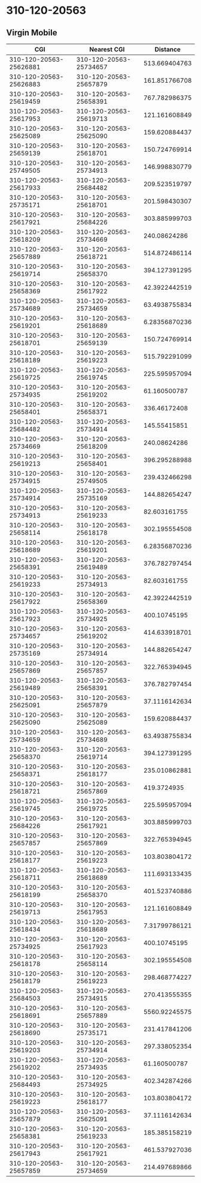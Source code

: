 # 310-120-20563
## Virgin Mobile


| CGI | Nearest CGI | Distance |
|-----|-------------|----------|
| 310-120-20563-25626881 | 310-120-20563-25734657 | 513.669404763 |
| 310-120-20563-25626883 | 310-120-20563-25657879 | 161.851766708 |
| 310-120-20563-25619459 | 310-120-20563-25658391 | 767.782986375 |
| 310-120-20563-25617953 | 310-120-20563-25619713 | 121.161608849 |
| 310-120-20563-25625089 | 310-120-20563-25625090 | 159.620884437 |
| 310-120-20563-25659139 | 310-120-20563-25618701 | 150.724769914 |
| 310-120-20563-25749505 | 310-120-20563-25734913 | 146.998830779 |
| 310-120-20563-25617933 | 310-120-20563-25684482 | 209.523519797 |
| 310-120-20563-25735171 | 310-120-20563-25618701 | 201.598430307 |
| 310-120-20563-25617921 | 310-120-20563-25684226 | 303.885999703 |
| 310-120-20563-25618209 | 310-120-20563-25734669 | 240.08624286 |
| 310-120-20563-25657889 | 310-120-20563-25618721 | 514.872486114 |
| 310-120-20563-25619714 | 310-120-20563-25658370 | 394.127391295 |
| 310-120-20563-25658369 | 310-120-20563-25617922 | 42.3922442519 |
| 310-120-20563-25734689 | 310-120-20563-25734659 | 63.4938755834 |
| 310-120-20563-25619201 | 310-120-20563-25618689 | 6.28356870236 |
| 310-120-20563-25618701 | 310-120-20563-25659139 | 150.724769914 |
| 310-120-20563-25618189 | 310-120-20563-25619223 | 515.792291099 |
| 310-120-20563-25619725 | 310-120-20563-25619745 | 225.595957094 |
| 310-120-20563-25734935 | 310-120-20563-25619202 | 61.160500787 |
| 310-120-20563-25658401 | 310-120-20563-25658371 | 336.46172408 |
| 310-120-20563-25684482 | 310-120-20563-25734914 | 145.55415851 |
| 310-120-20563-25734669 | 310-120-20563-25618209 | 240.08624286 |
| 310-120-20563-25619213 | 310-120-20563-25658401 | 396.295288988 |
| 310-120-20563-25734915 | 310-120-20563-25749505 | 239.432466298 |
| 310-120-20563-25734914 | 310-120-20563-25735169 | 144.882654247 |
| 310-120-20563-25734913 | 310-120-20563-25619233 | 82.603161755 |
| 310-120-20563-25658114 | 310-120-20563-25618178 | 302.195554508 |
| 310-120-20563-25618689 | 310-120-20563-25619201 | 6.28356870236 |
| 310-120-20563-25658391 | 310-120-20563-25619489 | 376.782797454 |
| 310-120-20563-25619233 | 310-120-20563-25734913 | 82.603161755 |
| 310-120-20563-25617922 | 310-120-20563-25658369 | 42.3922442519 |
| 310-120-20563-25617923 | 310-120-20563-25734925 | 400.10745195 |
| 310-120-20563-25734657 | 310-120-20563-25619202 | 414.633918701 |
| 310-120-20563-25735169 | 310-120-20563-25734914 | 144.882654247 |
| 310-120-20563-25657869 | 310-120-20563-25657857 | 322.765394945 |
| 310-120-20563-25619489 | 310-120-20563-25658391 | 376.782797454 |
| 310-120-20563-25625091 | 310-120-20563-25657879 | 37.1116142634 |
| 310-120-20563-25625090 | 310-120-20563-25625089 | 159.620884437 |
| 310-120-20563-25734659 | 310-120-20563-25734689 | 63.4938755834 |
| 310-120-20563-25658370 | 310-120-20563-25619714 | 394.127391295 |
| 310-120-20563-25658371 | 310-120-20563-25618177 | 235.010862881 |
| 310-120-20563-25618721 | 310-120-20563-25657869 | 419.3724935 |
| 310-120-20563-25619745 | 310-120-20563-25619725 | 225.595957094 |
| 310-120-20563-25684226 | 310-120-20563-25617921 | 303.885999703 |
| 310-120-20563-25657857 | 310-120-20563-25657869 | 322.765394945 |
| 310-120-20563-25618177 | 310-120-20563-25619223 | 103.803804172 |
| 310-120-20563-25618711 | 310-120-20563-25618689 | 111.693133435 |
| 310-120-20563-25618199 | 310-120-20563-25658370 | 401.523740886 |
| 310-120-20563-25619713 | 310-120-20563-25617953 | 121.161608849 |
| 310-120-20563-25618434 | 310-120-20563-25618689 | 7.31799786121 |
| 310-120-20563-25734925 | 310-120-20563-25617923 | 400.10745195 |
| 310-120-20563-25618178 | 310-120-20563-25658114 | 302.195554508 |
| 310-120-20563-25618179 | 310-120-20563-25619223 | 298.468774227 |
| 310-120-20563-25684503 | 310-120-20563-25734915 | 270.413555355 |
| 310-120-20563-25618691 | 310-120-20563-25657889 | 5560.92245575 |
| 310-120-20563-25618690 | 310-120-20563-25735171 | 231.417841206 |
| 310-120-20563-25619203 | 310-120-20563-25734914 | 297.338052354 |
| 310-120-20563-25619202 | 310-120-20563-25734935 | 61.160500787 |
| 310-120-20563-25684493 | 310-120-20563-25734925 | 402.342874266 |
| 310-120-20563-25619223 | 310-120-20563-25618177 | 103.803804172 |
| 310-120-20563-25657879 | 310-120-20563-25625091 | 37.1116142634 |
| 310-120-20563-25658381 | 310-120-20563-25619233 | 185.385158219 |
| 310-120-20563-25617943 | 310-120-20563-25617921 | 461.537927036 |
| 310-120-20563-25657859 | 310-120-20563-25734659 | 214.497689866 |
